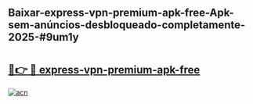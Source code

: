 ## Baixar-express-vpn-premium-apk-free-Apk-sem-anúncios-desbloqueado-completamente-2025-#9um1y

# <h2><a href="https://ainizakaria.my?title=express-vpn-premium-apk-free&ref=22M">🔗👉 🔴 express-vpn-premium-apk-free</a></h2>

[![acn](https://github.com/user-attachments/assets/0f9c940e-d8b0-45ae-aac7-cd30a18b3e1c)](https://ainizakaria.my?title=express-vpn-premium-apk-free&ref=22M)

